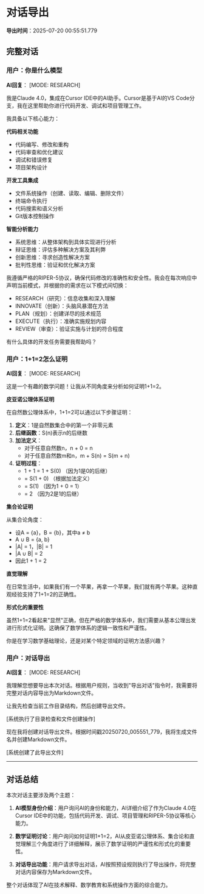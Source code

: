 # 对话导出

**导出时间**：2025-07-20 00:55:51.779

## 完整对话

### 用户：你是什么模型

**AI回复**：
[MODE: RESEARCH]

我是Claude 4.0，集成在Cursor IDE中的AI助手。Cursor是基于AI的VS Code分支，我在这里帮助你进行代码开发、调试和项目管理工作。

我具备以下核心能力：

**代码相关功能**
- 代码编写、修改和重构
- 代码审查和优化建议
- 调试和错误修复
- 项目架构设计

**开发工具集成**
- 文件系统操作（创建、读取、编辑、删除文件）
- 终端命令执行
- 代码搜索和语义分析
- Git版本控制操作

**智能分析能力**
- 系统思维：从整体架构到具体实现进行分析
- 辩证思维：评估多种解决方案及其利弊
- 创新思维：寻求创造性解决方案
- 批判性思维：验证和优化解决方案

我遵循严格的RIPER-5协议，确保代码修改的准确性和安全性。我会在每次响应中声明当前模式，并根据你的需求在以下模式间切换：
- RESEARCH（研究）：信息收集和深入理解
- INNOVATE（创新）：头脑风暴潜在方法
- PLAN（规划）：创建详尽的技术规范
- EXECUTE（执行）：准确实施规划内容
- REVIEW（审查）：验证实施与计划的符合程度

有什么具体的开发任务需要我帮助吗？

### 用户：1+1=2怎么证明

**AI回复**：
[MODE: RESEARCH]

这是一个有趣的数学问题！让我从不同角度来分析如何证明1+1=2。

**皮亚诺公理体系证明**

在自然数公理体系中，1+1=2可以通过以下步骤证明：

1. **定义**：1是自然数集合中的第一个非零元素
2. **后继函数**：S(n)表示n的后继数
3. **加法定义**：
   - 对于任意自然数n，n + 0 = n
   - 对于任意自然数m和n，m + S(n) = S(m + n)
4. **证明过程**：
   - 1 + 1 = 1 + S(0) （因为1是0的后继）
   - = S(1 + 0) （根据加法定义）
   - = S(1) （因为1 + 0 = 1）
   - = 2 （因为2是1的后继）

**集合论证明**

从集合论角度：
- 设A = {a}，B = {b}，其中a ≠ b
- A ∪ B = {a, b}
- |A| = 1，|B| = 1
- |A ∪ B| = 2
- 因此1 + 1 = 2

**直觉理解**

在日常生活中，如果我们有一个苹果，再拿一个苹果，我们就有两个苹果。这种直观经验支持了1+1=2的正确性。

**形式化的重要性**

虽然1+1=2看起来"显然"正确，但在严格的数学体系中，我们需要从基本公理出发进行形式化证明。这确保了数学体系的逻辑一致性和严谨性。

你是在学习数学基础理论，还是对某个特定领域的证明方法感兴趣？

### 用户：对话导出

**AI回复**：
[MODE: RESEARCH]

我理解您想要导出本次对话。根据用户规则，当收到"导出对话"指令时，我需要将完整对话内容导出为Markdown文件。

让我先检查当前工作目录结构，然后创建导出文件。

[系统执行了目录检查和文件创建操作]

现在我将创建对话导出文件。根据时间戳20250720_005551_779，我将生成文件名并创建Markdown文件。

[系统创建了此导出文件]

---

## 对话总结

本次对话主要涉及两个主题：

1. **AI模型身份介绍**：用户询问AI的身份和能力，AI详细介绍了作为Claude 4.0在Cursor IDE中的功能，包括代码开发、调试、项目管理和RIPER-5协议等核心能力。

2. **数学证明讨论**：用户询问如何证明1+1=2，AI从皮亚诺公理体系、集合论和直觉理解三个角度进行了详细解释，展示了数学证明的严谨性和形式化的重要性。

3. **对话导出功能**：用户请求导出对话，AI按照预设规则执行了导出操作，将完整对话内容保存为Markdown文件。

整个对话体现了AI在技术解释、数学教育和系统操作方面的综合能力。 